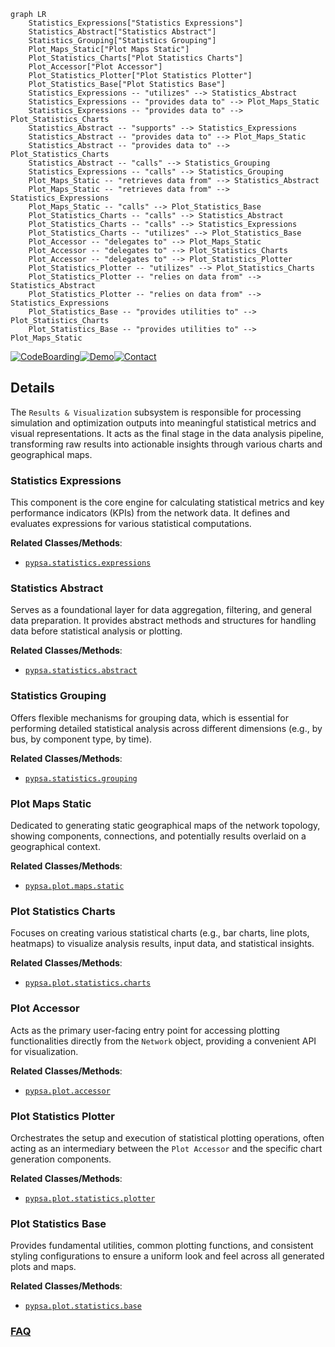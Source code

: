 ```mermaid
graph LR
    Statistics_Expressions["Statistics Expressions"]
    Statistics_Abstract["Statistics Abstract"]
    Statistics_Grouping["Statistics Grouping"]
    Plot_Maps_Static["Plot Maps Static"]
    Plot_Statistics_Charts["Plot Statistics Charts"]
    Plot_Accessor["Plot Accessor"]
    Plot_Statistics_Plotter["Plot Statistics Plotter"]
    Plot_Statistics_Base["Plot Statistics Base"]
    Statistics_Expressions -- "utilizes" --> Statistics_Abstract
    Statistics_Expressions -- "provides data to" --> Plot_Maps_Static
    Statistics_Expressions -- "provides data to" --> Plot_Statistics_Charts
    Statistics_Abstract -- "supports" --> Statistics_Expressions
    Statistics_Abstract -- "provides data to" --> Plot_Maps_Static
    Statistics_Abstract -- "provides data to" --> Plot_Statistics_Charts
    Statistics_Abstract -- "calls" --> Statistics_Grouping
    Statistics_Expressions -- "calls" --> Statistics_Grouping
    Plot_Maps_Static -- "retrieves data from" --> Statistics_Abstract
    Plot_Maps_Static -- "retrieves data from" --> Statistics_Expressions
    Plot_Maps_Static -- "calls" --> Plot_Statistics_Base
    Plot_Statistics_Charts -- "calls" --> Statistics_Abstract
    Plot_Statistics_Charts -- "calls" --> Statistics_Expressions
    Plot_Statistics_Charts -- "utilizes" --> Plot_Statistics_Base
    Plot_Accessor -- "delegates to" --> Plot_Maps_Static
    Plot_Accessor -- "delegates to" --> Plot_Statistics_Charts
    Plot_Accessor -- "delegates to" --> Plot_Statistics_Plotter
    Plot_Statistics_Plotter -- "utilizes" --> Plot_Statistics_Charts
    Plot_Statistics_Plotter -- "relies on data from" --> Statistics_Abstract
    Plot_Statistics_Plotter -- "relies on data from" --> Statistics_Expressions
    Plot_Statistics_Base -- "provides utilities to" --> Plot_Statistics_Charts
    Plot_Statistics_Base -- "provides utilities to" --> Plot_Maps_Static
```

[![CodeBoarding](https://img.shields.io/badge/Generated%20by-CodeBoarding-9cf?style=flat-square)](https://github.com/CodeBoarding/GeneratedOnBoardings)[![Demo](https://img.shields.io/badge/Try%20our-Demo-blue?style=flat-square)](https://www.codeboarding.org/demo)[![Contact](https://img.shields.io/badge/Contact%20us%20-%20contact@codeboarding.org-lightgrey?style=flat-square)](mailto:contact@codeboarding.org)

## Details

The `Results & Visualization` subsystem is responsible for processing simulation and optimization outputs into meaningful statistical metrics and visual representations. It acts as the final stage in the data analysis pipeline, transforming raw results into actionable insights through various charts and geographical maps.

### Statistics Expressions
This component is the core engine for calculating statistical metrics and key performance indicators (KPIs) from the network data. It defines and evaluates expressions for various statistical computations.


**Related Classes/Methods**:

- <a href="https://github.com/PyPSA/PyPSA/blob/master/pypsa/statistics/expressions.py" target="_blank" rel="noopener noreferrer">`pypsa.statistics.expressions`</a>


### Statistics Abstract
Serves as a foundational layer for data aggregation, filtering, and general data preparation. It provides abstract methods and structures for handling data before statistical analysis or plotting.


**Related Classes/Methods**:

- <a href="https://github.com/PyPSA/PyPSA/blob/master/pypsa/statistics/abstract.py" target="_blank" rel="noopener noreferrer">`pypsa.statistics.abstract`</a>


### Statistics Grouping
Offers flexible mechanisms for grouping data, which is essential for performing detailed statistical analysis across different dimensions (e.g., by bus, by component type, by time).


**Related Classes/Methods**:

- <a href="https://github.com/PyPSA/PyPSA/blob/master/pypsa/statistics/grouping.py" target="_blank" rel="noopener noreferrer">`pypsa.statistics.grouping`</a>


### Plot Maps Static
Dedicated to generating static geographical maps of the network topology, showing components, connections, and potentially results overlaid on a geographical context.


**Related Classes/Methods**:

- <a href="https://github.com/PyPSA/PyPSA/blob/master/pypsa/plot/maps/static.py" target="_blank" rel="noopener noreferrer">`pypsa.plot.maps.static`</a>


### Plot Statistics Charts
Focuses on creating various statistical charts (e.g., bar charts, line plots, heatmaps) to visualize analysis results, input data, and statistical insights.


**Related Classes/Methods**:

- <a href="https://github.com/PyPSA/PyPSA/blob/master/pypsa/plot/statistics/charts.py" target="_blank" rel="noopener noreferrer">`pypsa.plot.statistics.charts`</a>


### Plot Accessor
Acts as the primary user-facing entry point for accessing plotting functionalities directly from the `Network` object, providing a convenient API for visualization.


**Related Classes/Methods**:

- <a href="https://github.com/PyPSA/PyPSA/blob/master/pypsa/plot/accessor.py" target="_blank" rel="noopener noreferrer">`pypsa.plot.accessor`</a>


### Plot Statistics Plotter
Orchestrates the setup and execution of statistical plotting operations, often acting as an intermediary between the `Plot Accessor` and the specific chart generation components.


**Related Classes/Methods**:

- <a href="https://github.com/PyPSA/PyPSA/blob/master/pypsa/plot/statistics/plotter.py" target="_blank" rel="noopener noreferrer">`pypsa.plot.statistics.plotter`</a>


### Plot Statistics Base
Provides fundamental utilities, common plotting functions, and consistent styling configurations to ensure a uniform look and feel across all generated plots and maps.


**Related Classes/Methods**:

- <a href="https://github.com/PyPSA/PyPSA/blob/master/pypsa/plot/statistics/base.py" target="_blank" rel="noopener noreferrer">`pypsa.plot.statistics.base`</a>




### [FAQ](https://github.com/CodeBoarding/GeneratedOnBoardings/tree/main?tab=readme-ov-file#faq)